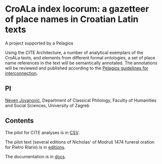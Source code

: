# CroALa index locorum: a gazetteer of place names in Croatian Latin texts

A project supported by a Pelagios 

Using the CITE Architecture, a number of analytical exemplars of the CroALa texts, and elements from different formal ontologies, a set of place name references in the text will be semantically annotated. The annotations will be reviewed and published according to the [Pelagios guidelines for interconnection](https://github.com/pelagios/pelagios-cookbook/wiki).


## PI

[Neven Jovanović](orcid.org/0000-0002-9119-399X), Department of Classical Philology, Faculty of Humanities and Social Sciences, 
University of Zagreb

## Contents

The pilot for CITE analyses is in [CSV](csv/pilot).

The pilot text (several editions of Nicholas' of Modruš 1474 funeral oration for Pietro Riario) is in [editions](editions).

The documentation is in [docs](docs).
